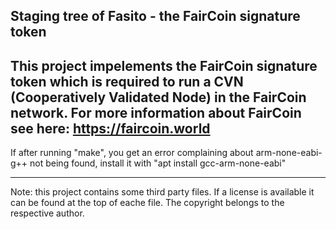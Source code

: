 Staging tree of Fasito - the FairCoin signature token
---
This project impelements the FairCoin signature token which is required to run a CVN (Cooperatively Validated Node) in the FairCoin network. For more information about FairCoin see here: https://faircoin.world
---
If after running "make", you get an error complaining about arm-none-eabi-g++ not being found, install it with "apt install gcc-arm-none-eabi"

---
Note: this project contains some third party files. If a license is available it can be found at the top of eache file. The copyright belongs to the respective author.
